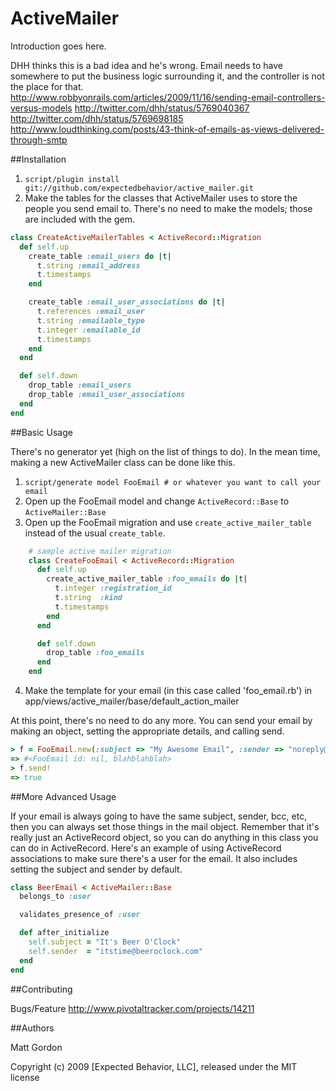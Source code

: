 # ActiveMailer

Introduction goes here.

DHH thinks this is a bad idea and he's wrong. Email needs to have somewhere to put the business
logic surrounding it, and the controller is not the place for that.
http://www.robbyonrails.com/articles/2009/11/16/sending-email-controllers-versus-models
http://twitter.com/dhh/status/5769040367
http://twitter.com/dhh/status/5769698185
http://www.loudthinking.com/posts/43-think-of-emails-as-views-delivered-through-smtp


##Installation

1. `script/plugin install git://github.com/expectedbehavior/active_mailer.git`
2. Make the tables for the classes that ActiveMailer uses to store the people you send email to. There's no need to make the models; those are included with the gem.

``` ruby
class CreateActiveMailerTables < ActiveRecord::Migration
  def self.up
    create_table :email_users do |t|
      t.string :email_address
      t.timestamps
    end

    create_table :email_user_associations do |t|
      t.references :email_user
      t.string :emailable_type
      t.integer :emailable_id
      t.timestamps
    end
  end

  def self.down
    drop_table :email_users
    drop_table :email_user_associations
  end
end
```

##Basic Usage

There's no generator yet (high on the list of things to do). In the mean time, making a new ActiveMailer class can be done like this.

1. `script/generate model FooEmail # or whatever you want to call your email`
2. Open up the FooEmail model and change `ActiveRecord::Base` to `ActiveMailer::Base`
3. Open up the FooEmail migration and use `create_active_mailer_table` instead of the usual `create_table`.
``` ruby
    # sample active mailer migration
    class CreateFooEmail < ActiveRecord::Migration
      def self.up
        create_active_mailer_table :foo_emails do |t|
          t.integer :registration_id
          t.string  :kind
          t.timestamps
        end
      end

      def self.down
        drop_table :foo_emails
      end
    end
```
4. Make the template for your email (in this case called 'foo_email.rb') in app/views/active_mailer/base/default_action_mailer

At this point, there's no need to do any more. You can send your email by making an object, setting the appropriate details, and calling send.

``` ruby
> f = FooEmail.new(:subject => "My Awesome Email", :sender => "noreply@example.com", :recipients => "test@example.com")
=> #<FooEmail id: nil, blahblahblah>
> f.send!
=> true
```

##More Advanced Usage

If your email is always going to have the same subject, sender, bcc, etc, then you can always set those things in the mail object. Remember that it's really just an ActiveRecord object, so you can do anything in this class you can do in ActiveRecord. Here's an example of using ActiveRecord associations to make sure there's a user for the email. It also includes setting the subject and sender by default.

``` ruby
class BeerEmail < ActiveMailer::Base
  belongs_to :user

  validates_presence_of :user

  def after_initialize
    self.subject = "It's Beer O'Clock"
    self.sender  = "itstime@beeroclock.com"
  end
end
```

##Contributing

Bugs/Feature
http://www.pivotaltracker.com/projects/14211

##Authors

Matt Gordon


Copyright (c) 2009 [Expected Behavior, LLC], released under the MIT license
